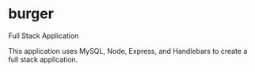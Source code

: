 # burger

Full Stack Application

This application uses MySQL, Node, Express, and Handlebars to create a full stack application. 

